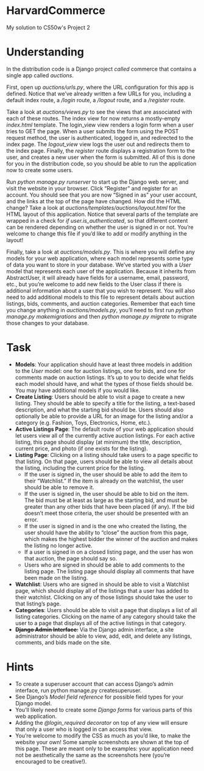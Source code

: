 # HarvardCommerce
My solution to CS50w's Project 2


# Understanding 
In the distribution code is a Django project _called_ commerce that contains a single app called _auctions_.

First, open up _auctions/urls.py_, where the URL configuration for this app is defined. Notice that we’ve already written a few URLs for you, including a default index route, a _/login_ route, a _/logout_ route, and a _/register_ route.

Take a look at _auctions/views.py_ to see the views that are associated with each of these routes. The index view for now returns a mostly-empty _index.html_ template. The login_view view renders a login form when a user tries to GET the page. When a user submits the form using the POST request method, the user is authenticated, logged in, and redirected to the index page. The *logout_view* view logs the user out and redirects them to the index page. Finally, the _register_ route displays a registration form to the user, and creates a new user when the form is submitted. All of this is done for you in the distribution code, so you should be able to run the application now to create some users.

Run _python manage.py runserver_ to start up the Django web server, and visit the website in your browser. Click “Register” and register for an account. You should see that you are now “Signed in as” your user account, and the links at the top of the page have changed. How did the HTML change? Take a look at _auctions/templates/auctions/layout.html_ for the HTML layout of this application. Notice that several parts of the template are wrapped in a check for *if user.is_authenticated*, so that different content can be rendered depending on whether the user is signed in or not. You’re welcome to change this file if you’d like to add or modify anything in the layout!

Finally, take a look at _auctions/models.py_. This is where you will define any models for your web application, where each model represents some type of data you want to store in your database. We’ve started you with a _User_ model that represents each user of the application. Because it inherits from AbstractUser, it will already have fields for a username, email, password, etc., but you’re welcome to add new fields to the User class if there is additional information about a user that you wish to represent. You will also need to add additional models to this file to represent details about auction listings, bids, comments, and auction categories. Remember that each time you change anything in _auctions/models.py_, you’ll need to first run _python manage.py makemigrations_ and then _python manage.py migrate_ to migrate those changes to your database.


# Task
- **Models**: Your application should have at least three models in addition to the _User_ model: one for auction listings, one for bids, and one for comments made on auction listings. It’s up to you to decide what fields each model should have, and what the types of those fields should be. You may have additional models if you would like.
- **Create Listing**: Users should be able to visit a page to create a new listing. They should be able to specify a title for the listing, a text-based description, and what the starting bid should be. Users should also optionally be able to provide a URL for an image for the listing and/or a category (e.g. Fashion, Toys, Electronics, Home, etc.).
- **Active Listings Page**: The default route of your web application should let users view all of the currently active auction listings. For each active listing, this page should display (at minimum) the title, description, current price, and photo (if one exists for the listing).
- **Listing Page**: Clicking on a listing should take users to a page specific to that listing. On that page, users should be able to view all details about the listing, including the current price for the listing.
    - If the user is signed in, the user should be able to add the item to their “Watchlist.” If the item is already on the watchlist, the user should be able to remove it.
    - If the user is signed in, the user should be able to bid on the item. The bid must be at least as large as the starting bid, and must be greater than any other bids that have been placed (if any). If the bid doesn’t meet those criteria, the user should be presented with an error.
    - If the user is signed in and is the one who created the listing, the user should have the ability to “close” the auction from this page, which makes the highest bidder the winner of the auction and makes the listing no longer active.
    - If a user is signed in on a closed listing page, and the user has won that auction, the page should say so.
    - Users who are signed in should be able to add comments to the listing page. The listing page should display all comments that have been made on the listing.
- **Watchlist**: Users who are signed in should be able to visit a Watchlist page, which should display all of the listings that a user has added to their watchlist. Clicking on any of those listings should take the user to that listing’s page.
- **Categories**: Users should be able to visit a page that displays a list of all listing categories. Clicking on the name of any category should take the user to a page that displays all of the active listings in that category.
- ~~**Django Admin Interface**:~~ Via the Django admin interface, a site administrator should be able to view, add, edit, and delete any listings, comments, and bids made on the site.


# Hints
- To create a superuser account that can access Django’s admin interface, run python manage.py createsuperuser.
- See Django’s _Model field reference_ for possible field types for your Django model.
- You’ll likely need to create some _Django forms_ for various parts of this web application.
- Adding the *@login_required decorator* on top of any view will ensure that only a user who is logged in can access that view.
- You’re welcome to modify the CSS as much as you’d like, to make the website your own! Some sample screenshots are shown at the top of this page. These are meant only to be examples: your application need not be aesthetically the same as the screenshots here (you’re encouraged to be creative!).